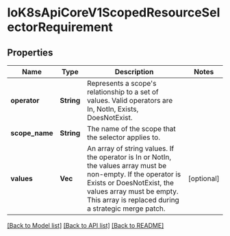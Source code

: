 # IoK8sApiCoreV1ScopedResourceSelectorRequirement

## Properties
Name | Type | Description | Notes
------------ | ------------- | ------------- | -------------
**operator** | **String** | Represents a scope's relationship to a set of values. Valid operators are In, NotIn, Exists, DoesNotExist. | 
**scope_name** | **String** | The name of the scope that the selector applies to. | 
**values** | **Vec<String>** | An array of string values. If the operator is In or NotIn, the values array must be non-empty. If the operator is Exists or DoesNotExist, the values array must be empty. This array is replaced during a strategic merge patch. | [optional] 

[[Back to Model list]](../README.md#documentation-for-models) [[Back to API list]](../README.md#documentation-for-api-endpoints) [[Back to README]](../README.md)


